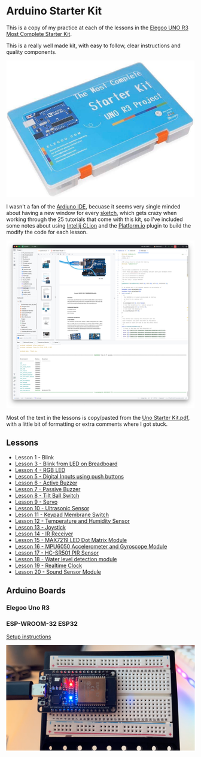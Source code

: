 # Arduino Starter Kit

This is a copy of my practice at each of the lessons in the [Elegoo UNO R3 Most Complete Starter Kit](https://us.elegoo.com/products/elegoo-uno-most-complete-starter-kit?srsltid=AfmBOopwmmRRFqXMA8s_49O7t6PzQc1Nwn5HTS4Kw9S1tRvhyw10xpbw).

This is a really well made kit, with easy to follow, clear instructions and quality components.

![UNO R3 Most Complete Starter Kit](docs/Elegoo_UNO_R3_Most_Complete_Starter_Kit.png)

I wasn't a fan of the [Ardiuno IDE](https://www.arduino.cc/en/software/), becuase it seems very single minded about having a new window for every [sketch](https://docs.arduino.cc/learn/programming/sketches/), which gets crazy when working through the 25 tutorials that come with this kit, so I've included some notes about using [Intellij CLion](https://www.jetbrains.com/clion/) and the [Platform.io](https://platformio.org) plugin to build the modify the code for each lesson.

![CLion + Platform.io](docs/clion_platformio.png)

Most of the text in the lessons is copy/pasted from the [Uno Starter Kit.pdf](docs/UNO%20Starter%20Kit.pdf), with a little bit of formatting or extra comments where I got stuck.

## Lessons

* Lesson 1 - Blink
* [Lesson 3 - Blink from LED on Breadboard](src/03_bread_blink/)
* [Lesson 4 - RGB LED](src/04_rgb_led/)
* [Lesson 5 - Digital Inputs using push buttons](src/05_digital_inputs/)
* [Lesson 6 - Active Buzzer](src/06_active_buzzer/)
* [Lesson 7 - Passive Buzzer](src/07_passive_buzzer/)
* [Lesson 8 - Tilt Ball Switch](src/08_tilt_ball_switch/)
* [Lesson 9 - Servo](src/09_servo/)
* [Lesson 10 - Ultrasonic Sensor](src/10_ultrasonic/)
* [Lesson 11 - Keypad Membrane Switch](src/11_keypad/)
* [Lesson 12 - Temperature and Humidity Sensor](src/12_temp_sensor/)
* [Lesson 13 - Joystick](src/13_joystick/)
* [Lesson 14 - IR Receiver](src/14_ir_receiver/)
* [Lesson 15 - MAX7219 LED Dot Matrix Module](src/15_led_matrix/)
* [Lesson 16 - MPU6050 Accelerometer and Gyroscope Module](src/16_gyroscope/)
* [Lesson 17 - HC-SR501 PIR Sensor](src/17_pir_sensor/)
* [Lesson 18 - Water level detection module](src/18_water_level/)
* [Lesson 19 - Realtime Clock](src/19_clock/)
* [Lesson 20 - Sound Sensor Module](src/20_sound_sensor/)

## Arduino Boards

### Elegoo Uno R3


### ESP-WROOM-32 ESP32

[Setup instructions](esp32/)

![screenshot of working sketch](esp32/esp32_1.png)
